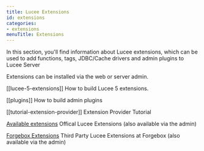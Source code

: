 ```yaml
---
title: Lucee Extensions
id: extensions
categories:
- extensions
menuTitle: Extensions
---
```


In this section, you'll find information about Lucee extensions, which can be used to add functions, tags, JDBC/Cache drivers and admin plugins to Lucee Server

Extensions can be installed via the web or server admin.

[[lucee-5-extensions]] How to build Lucee 5 extensions.

[[plugins]] How to build admin plugins

[[tutorial-extension-provider]] Extension Provider Tutorial

[Available extensions](https://download.lucee.org/) Offical Lucee Extensions (also available via the admin)

[Forgebox Extensions](https://www.forgebox.io/type/lucee-extensions) Third Party Lucee Extensions at Forgebox (also available via the admin)
